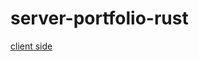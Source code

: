 # server-portfolio-rust

[client side](https://github.com/iTh1nk/client-portfolio-nextjs/blob/master/README.md)
